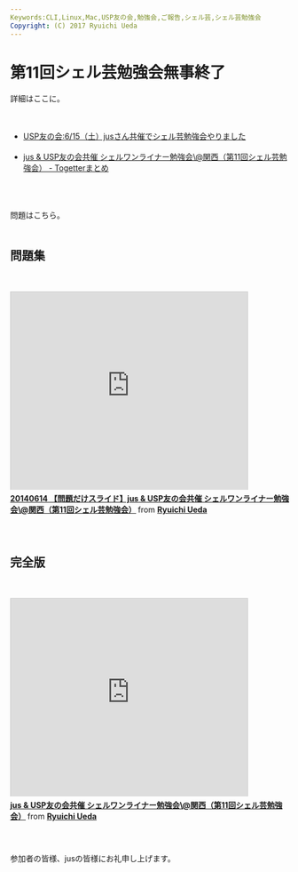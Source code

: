 ```yaml
---
Keywords:CLI,Linux,Mac,USP友の会,勉強会,ご報告,シェル芸,シェル芸勉強会
Copyright: (C) 2017 Ryuichi Ueda
---
```

# 第11回シェル芸勉強会無事終了
詳細はここに。<br />
<br />
<ul><br />
 <li><a href="http://www.usptomo.com/PAGE=20140615USPSTUDY" target="_blank">USP友の会:6/15（土）jusさん共催でシェル芸勉強会やりました</a></li><br />
 <li><a href="http://togetter.com/li/680441" target="_blank">jus & USP友の会共催 シェルワンライナー勉強会\@関西（第11回シェル芸勉強会） - Togetterまとめ </a></li><br />
</ul><br />
<br />
問題はこちら。<br />
<br />
<h2>問題集</h2><br />
<br />
<iframe src="http://www.slideshare.net/slideshow/embed_code/35859423" width="427" height="356" frameborder="0" marginwidth="0" marginheight="0" scrolling="no" style="border:1px solid #CCC; border-width:1px 1px 0; margin-bottom:5px; max-width: 100%;" allowfullscreen> </iframe> <div style="margin-bottom:5px"> <strong> <a href="https://www.slideshare.net/ryuichiueda/20140614-35859423" title="20140614 【問題だけスライド】jus &amp; USP友の会共催 シェルワンライナー勉強会\@関西（第11回シェル芸勉強会）" target="_blank">20140614 【問題だけスライド】jus &amp; USP友の会共催 シェルワンライナー勉強会\@関西（第11回シェル芸勉強会）</a> </strong> from <strong><a href="http://www.slideshare.net/ryuichiueda" target="_blank">Ryuichi Ueda</a></strong> </div><br />
<br />
<h2>完全版</h2><br />
<br />
<iframe src="http://www.slideshare.net/slideshow/embed_code/35863341" width="427" height="356" frameborder="0" marginwidth="0" marginheight="0" scrolling="no" style="border:1px solid #CCC; border-width:1px 1px 0; margin-bottom:5px; max-width: 100%;" allowfullscreen> </iframe> <div style="margin-bottom:5px"> <strong> <a href="https://www.slideshare.net/ryuichiueda/20140614-jus-uspstudy" title="jus &amp; USP友の会共催 シェルワンライナー勉強会\@関西（第11回シェル芸勉強会）" target="_blank">jus &amp; USP友の会共催 シェルワンライナー勉強会\@関西（第11回シェル芸勉強会）</a> </strong> from <strong><a href="http://www.slideshare.net/ryuichiueda" target="_blank">Ryuichi Ueda</a></strong> </div><br />
<br />
<br />
参加者の皆様、jusの皆様にお礼申し上げます。
